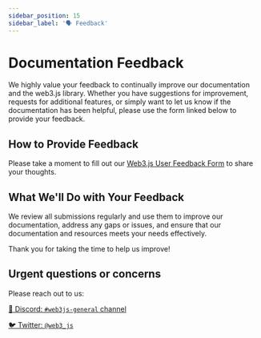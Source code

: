 ```yaml
---
sidebar_position: 15
sidebar_label: '🗣️ Feedback'
---
```


# Documentation Feedback

We highly value your feedback to continually improve our documentation and the web3.js library. Whether you have suggestions for improvement, requests for additional features, or simply want to let us know if the documentation has been helpful, please use the form linked below to provide your feedback.

## How to Provide Feedback

Please take a moment to fill out our [Web3.js User Feedback Form](https://forms.gle/7cWt1hPU43ayS53V9) to share your thoughts.

## What We'll Do with Your Feedback

We review all submissions regularly and use them to improve our documentation, address any gaps or issues, and ensure that our documentation and resources meets your needs effectively.

Thank you for taking the time to help us improve!

## Urgent questions or concerns

Please reach out to us:

[💬 Discord: `#web3js-general` channel](https://discord.gg/f5QhHUswtr)

[🐦 Twitter: `@web3_js`](https://twitter.com/web3_js)



